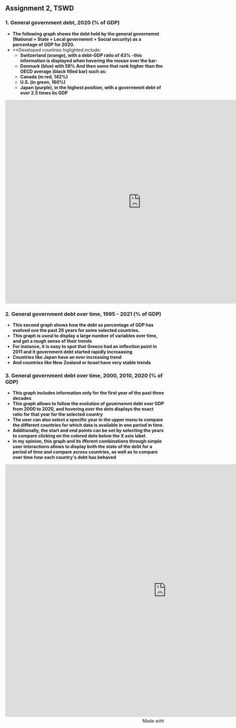 ## Assignment 2, TSWD
### 1. General government debt, 2020 (% of GDP)
- **The following graph shows the debt held by the general governemnt (National + State + Local governemnt + Social security) as a percentage of GDP for 2020.**  
- **Developed countries higlighted include:
  - **Switzerland (orange), with a debt-GDP ratio of 43% -this information is displayed when hovering the mouse over the bar-** 
  - **Denmark (blue) with 58% 
  And then some that rank higher than the OECD average (black filled bar) such as:**
  - **Canada (in red, 142%)**
  - **U.S. (in green, 160%)**
  - **Japan (purple), in the highest position, with a governemnt debt of over 2.5 times its GDP**

<div style="text-align: center;">
<iframe src="https://data.oecd.org/chart/6Sk6" width="860" height="645" style="border: 0" mozallowfullscreen="true" webkitallowfullscreen="true" allowfullscreen="true"><a href="https://data.oecd.org/chart/6Sk6" target="_blank">OECD Chart: General government debt, Total, % of GDP, Annual, 2020</a></iframe>
</div>


### 2. General government debt over time, 1995 - 2021 (% of GDP)
- **This second graph shows how the debt as percentage of GDP has evolved ove the past 26 years for some selected countries.**
- **This graph is useul to display a large number of variables over time, and get a rough sense of their trends**
- **For instance, it is easy to spot that Greece had an inflection point in 2011 and it government debt started rapidly increaasing**
- **Countries like Japan have an ever increasing trend**
- **And countries like  New Zealand or Israel have very stable trends**
<div style="text-align: center;" class="flourish-embed flourish-chart" data-src="visualisation/11723794"><script src="https://public.flourish.studio/resources/embed.js"></script></div>


### 3. General government debt over time, 2000, 2010, 2020 (% of GDP)
- **This graph includes information only for the first year of the past three decades**
- **This graph allows to follow the evolution of governemnt debt over GDP from 2000 to 2020, and hovering over the dots displays the exact ratio for that year for the selected country**
- **The user can also select a specific year in the upper menu to compare the different countries for which data is available in one period in time.**
- **Additionally, the start and end points can be set by selecting the years to compare clicking on the colored dots below the X axis label.**
- **In my opinion, this graph and its ifferent combinations through simple user interactions allows to display both the state of the debt for a period of time and compare across countries, as well as to compare over time how each country's debt has behaved**

<iframe src='https://flo.uri.sh/visualisation/11724190/embed' title='Interactive or visual content' class='flourish-embed-iframe' frameborder='0' scrolling='no' style='width:1020px;height:800px;' sandbox='allow-same-origin allow-forms allow-scripts allow-downloads allow-popups allow-popups-to-escape-sandbox allow-top-navigation-by-user-activation'></iframe><div style='width:100%!;margin-top:4px!important;text-align:right!important;'><a class='flourish-credit' href='https://public.flourish.studio/visualisation/11724190/?utm_source=embed&utm_campaign=visualisation/11724190' target='_top' style='text-decoration:none!important'><img alt='Made with Flourish' src='https://public.flourish.studio/resources/made_with_flourish.svg' style='width:105px!important;height:16px!important;border:none!important;margin:0!important;'> </a></div>
